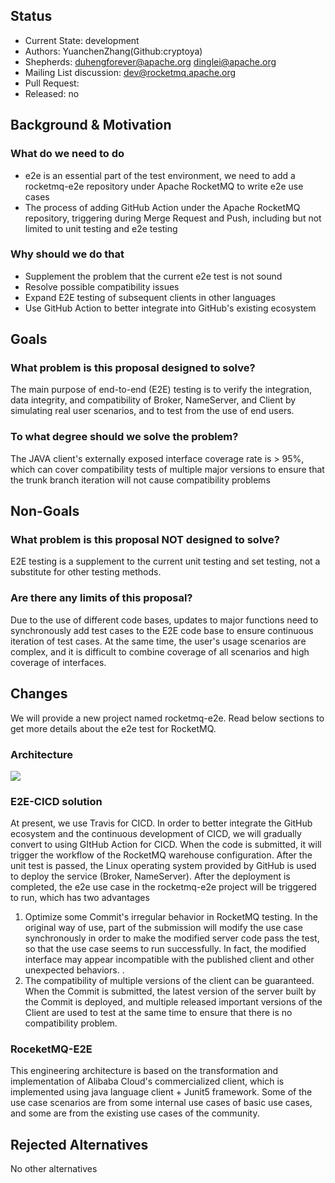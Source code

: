 
## Status
* Current State: development
* Authors: YuanchenZhang(Github:cryptoya)
* Shepherds: duhengforever@apache.org dinglei@apache.org
* Mailing List discussion: dev@rocketmq.apache.org
* Pull Request:
* Released: no
## Background & Motivation
### What do we need to do
* e2e is an essential part of the test environment, we need to add a rocketmq-e2e repository under Apache RocketMQ to write e2e use cases
* The process of adding GitHub Action under the Apache RocketMQ repository, triggering during Merge Request and Push, including but not limited to unit testing and e2e testing
### Why should we do that
* Supplement the problem that the current e2e test is not sound
* Resolve possible compatibility issues
* Expand E2E testing of subsequent clients in other languages
* Use GitHub Action to better integrate into GitHub's existing ecosystem
## Goals
### What problem is this proposal designed to solve?
The main purpose of end-to-end (E2E) testing is to verify the integration, data integrity, and compatibility of Broker, NameServer, and Client by simulating real user scenarios, and to test from the use of end users.
### To what degree should we solve the problem?
The JAVA client's externally exposed interface coverage rate is > 95%, which can cover compatibility tests of multiple major versions to ensure that the trunk branch iteration will not cause compatibility problems
## Non-Goals
### What problem is this proposal NOT designed to solve?
E2E testing is a supplement to the current unit testing and set testing, not a substitute for other testing methods.
### Are there any limits of this proposal?
Due to the use of different code bases, updates to major functions need to synchronously add test cases to the E2E code base to ensure continuous iteration of test cases. At the same time, the user's usage scenarios are complex, and it is difficult to combine coverage of all scenarios and high coverage of interfaces.
## Changes
We will provide a new project named rocketmq-e2e. Read below sections to get more details about the e2e test for RocketMQ.
### Architecture
![](https://s1.ax1x.com/2022/05/10/ONASvq.png)

### E2E-CICD solution 
At present, we use Travis for CICD. In order to better integrate the GitHub ecosystem and the continuous development of CICD, we will gradually convert to using GItHub Action for CICD.
When the code is submitted, it will trigger the workflow of the RocketMQ warehouse configuration. After the unit test is passed, the Linux operating system provided by GitHub is used to deploy the service (Broker, NameServer). After the deployment is completed, the e2e use case in the rocketmq-e2e project will be triggered to run, which has two advantages
1. Optimize some Commit's irregular behavior in RocketMQ testing. In the original way of use, part of the submission will modify the use case synchronously in order to make the modified server code pass the test, so that the use case seems to run successfully. In fact, the modified interface may appear incompatible with the published client and other unexpected behaviors. .
2. The compatibility of multiple versions of the client can be guaranteed. When the Commit is submitted, the latest version of the server built by the Commit is deployed, and multiple released important versions of the Client are used to test at the same time to ensure that there is no compatibility problem.
### RoceketMQ-E2E
This engineering architecture is based on the transformation and implementation of Alibaba Cloud's commercialized client, which is implemented using java language client + Junit5 framework. Some of the use case scenarios are from some internal use cases of basic use cases, and some are from the existing use cases of the community.
## Rejected Alternatives
No other alternatives
